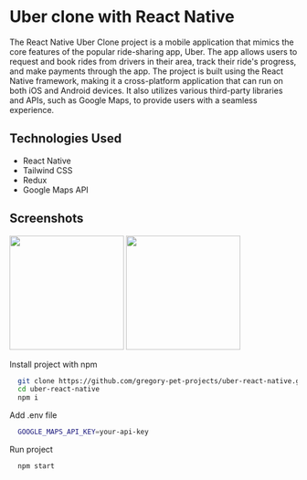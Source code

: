 # Uber clone with React Native
The React Native Uber Clone project is a mobile application that mimics the core features of the popular ride-sharing app, Uber. The app allows users to request and book rides from drivers in their area, track their ride's progress, and make payments through the app. The project is built using the React Native framework, making it a cross-platform application that can run on both iOS and Android devices. It also utilizes various third-party libraries and APIs, such as Google Maps, to provide users with a seamless experience.

## Technologies Used
- React Native
- Tailwind CSS
- Redux
- Google Maps API

## Screenshots
<div align="left">
    <img src="https://firebasestorage.googleapis.com/v0/b/pet-projects-db.appspot.com/o/Portfolio%20previews%2Fuber%2FScreenshot%202023-04-21%20at%2015.19.48.png?alt=media&token=725ca650-0504-4b21-8bf7-c6012ae8d098" width="200px"</img> 
     <img src="https://firebasestorage.googleapis.com/v0/b/pet-projects-db.appspot.com/o/Portfolio%20previews%2Fuber%2FScreenshot%202023-04-21%20at%2015.20.06.png?alt=media&token=46d4611d-ac8f-40a1-aed6-953bcdb7e6a4" width="200px"</img> 
</div>

Install project with npm

```bash
  git clone https://github.com/gregory-pet-projects/uber-react-native.git
  cd uber-react-native
  npm i
```

Add .env file
```bash
  GOOGLE_MAPS_API_KEY=your-api-key
```
Run project
```bash
  npm start
```
